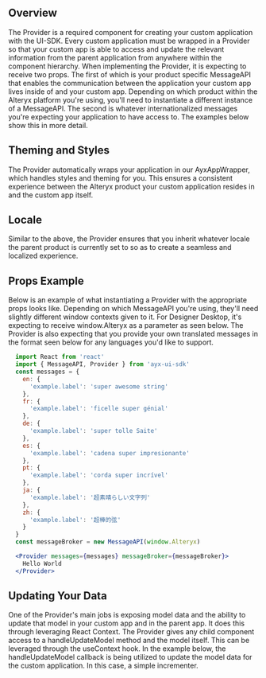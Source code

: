 ## Overview
The Provider is a required component for creating your custom application with the UI-SDK. Every custom application must be wrapped in a Provider so that your custom app is able to access and update the relevant information from the parent application from anywhere within the component hierarchy. When implementing the Provider, it is expecting to receive two props. The first of which is your product specific MessageAPI that enables the communication between the application your custom app lives inside of and your custom app. Depending on which product within the Alteryx platform you're using, you'll need to instantiate a different instance of a MessageAPI. The second is whatever internationalized messages you're expecting your application to have access to. The examples below show this in more detail. 

## Theming and Styles
The Provider automatically wraps your application in our AyxAppWrapper, which handles styles and theming for you. This ensures a consistent experience between the Alteryx product your custom application resides in and the custom app itself. 

## Locale
Similar to the above, the Provider ensures that you inherit whatever locale the parent product is currently set to so as to create a seamless and localized experience. 

## Props Example
Below is an example of what instantiating a Provider with the appropriate props looks like. Depending on which MessageAPI you're using, they'll need slightly different window contexts given to it. For Designer Desktop, it's expecting to receive window.Alteryx as a parameter as seen below. The Provider is also expecting that you provide your own translated messages in the format seen below for any languages you'd like to support. 

``` jsx static
  import React from 'react'
  import { MessageAPI, Provider } from 'ayx-ui-sdk'
  const messages = {
    en: {
      'example.label': 'super awesome string'
    },
    fr: {
      'example.label': 'ficelle super génial'
    },
    de: {
      'example.label': 'super tolle Saite'
    },
    es: {
      'example.label': 'cadena super impresionante'
    },
    pt: {
      'example.label': 'corda super incrível'
    },
    ja: {
      'example.label': '超素晴らしい文字列'
    },
    zh: {
      'example.label': '超棒的弦'
    }
  }
  const messageBroker = new MessageAPI(window.Alteryx)

  <Provider messages={messages} messageBroker={messageBroker}>
    Hello World
  </Provider>
```

## Updating Your Data
One of the Provider's main jobs is exposing model data and the ability to update that model in your custom app and in the parent app. It does this through leveraging React Context. The Provider gives any child component access to a handleUpdateModel method and the model itself. This can be leveraged through the useContext hook. In the example below, the handleUpdateModel callback is being utilized to update the model data for the custom application. In this case, a simple incrementer. 

```js { "file": "../demo.js" }
```

